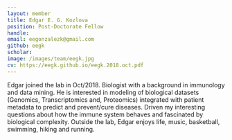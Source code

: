 ```yaml
---
layout: member
title: Edgar E. G. Kozlova
position: Post-Doctorate Fellow
handle: 
email: eegonzalezk@gmail.com
github: eegk
scholar: 
image: /images/team/eegk.jpg
cv: https://eegk.github.io/eegk.2018.oct.pdf
---
```


Edgar joined the lab in Oct/2018. Biologist with a background in immunology and data mining. He is interested in modeling of biological datasets (Genomics, Transcriptomics and, Proteomics) integrated with patient metadata to predict and prevent/cure diseases. Driven my interesting questions about how the immune system behaves and fascinated by biological complexity. Outside the lab, Edgar enjoys life, music, basketball, swimming, hiking and running.
